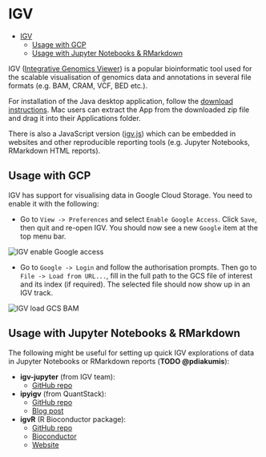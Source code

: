 # IGV

- [IGV](#igv)
  - [Usage with GCP](#usage-with-gcp)
  - [Usage with Jupyter Notebooks & RMarkdown](#usage-with-jupyter-notebooks--rmarkdown)

IGV ([Integrative Genomics Viewer](https://igv.org/)) is a popular bioinformatic
tool used for the scalable visualisation of genomics data and annotations in
several file formats (e.g. BAM, CRAM, VCF, BED etc.).

For installation of the Java desktop application, follow the
[download instructions](http://software.broadinstitute.org/software/igv/download).
Mac users can extract the App from the downloaded zip file and drag it into
their Applications folder.

There is also a JavaScript version ([igv.js](https://github.com/igvteam/igv.js))
which can be embedded in websites and other reproducible reporting tools (e.g.
Jupyter Notebooks, RMarkdown HTML reports).

## Usage with GCP

IGV has support for visualising data in Google Cloud Storage. You need to enable
it with the following:

- Go to `View -> Preferences` and select `Enable Google Access`. Click `Save`,
  then quit and re-open IGV. You should now see a new `Google` item at the top
  menu bar.

![IGV enable Google access](https://i.postimg.cc/LX0Nn4b8/igv-enable-google-access.png)

- Go to `Google -> Login` and follow the authorisation prompts. Then go to
  `File -> Load from URL...`, fill in the full path to the GCS file of interest
  and its index (if required). The selected file should now show up in an IGV
  track.

![IGV load GCS BAM](https://i.postimg.cc/GpFW8DFh/igv-load-gcs-bam.png)

## Usage with Jupyter Notebooks & RMarkdown

The following might be useful for setting up quick IGV explorations of data in
Jupyter Notebooks or RMarkdown reports (**TODO @pdiakumis**):

- **igv-jupyter** (from IGV team):
  - [GitHub repo](https://github.com/igvteam/igv-jupyter)
- **ipyigv** (from QuantStack):
  - [GitHub repo](https://github.com/QuantStack/ipyigv)
  - [Blog post](https://blog.jupyter.org/genomic-data-representation-in-jupyter-c57a5bb518d6)
- **igvR** (R Bioconductor package):
  - [GitHub repo](https://github.com/paul-shannon/igvR)
  - [Bioconductor](https://bioconductor.org/packages/release/bioc/html/igvR.html)
  - [Website](https://paul-shannon.github.io/igvR/index.html)
